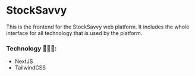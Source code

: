 # StockSavvy
This is the frontend for the StockSavvy web platform. It includes the whole interface for all technology that is used by the platform.

### Technology 🧑🏽‍💻:
- NextJS
- TailwindCSS
